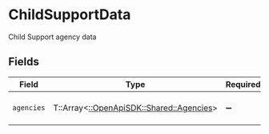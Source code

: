 # ChildSupportData

Child Support agency data


## Fields

| Field                                                                       | Type                                                                        | Required                                                                    | Description                                                                 |
| --------------------------------------------------------------------------- | --------------------------------------------------------------------------- | --------------------------------------------------------------------------- | --------------------------------------------------------------------------- |
| `agencies`                                                                  | T::Array<[::OpenApiSDK::Shared::Agencies](../../models/shared/agencies.md)> | :heavy_minus_sign:                                                          | State child support agencies                                                |